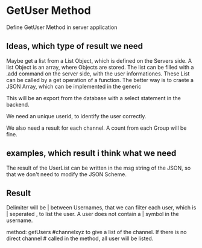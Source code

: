 # GetUser Method
Define GetUser Method in server application

## Ideas, which type of result we need

Maybe get a list from a List Object, which is defined on the Servers side. A list Object is an array, where Objects are stored.
The list can be filled with a .add command on the server side, with the user informationes. These List can be called by a get 
operation of a function. The better way is to craete a JSON Array, which can be implemented in the generic

This will be an export from the database with a select statement in the backend.

We need an unique userid, to identify the user correctly.

We also need a result for each channel. A count from each Group will be fine.

## examples, which result i think what we need

The result of the UserList can be written in the msg string of the JSON,
so that we don't need to modify the JSON Scheme.

## Result

Delimiter will be | between Usernames, that we can filter each user, which is | seperated , to list the user. A user does 
not contain a | symbol in the username.

method: getUsers #channelxyz to give a list of the channel. If there is no direct channel #  called in the method, all user 
will be listed.
